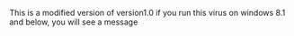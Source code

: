 This is a modified version of version1.0
if you run this virus on windows 8.1 and below, you will see a message
